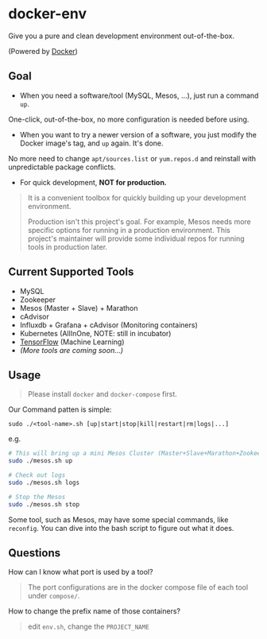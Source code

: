 # docker-env
Give you a pure and clean development environment out-of-the-box.

(Powered by [Docker](https://www.docker.com/))

## Goal

- When you need a software/tool (MySQL, Mesos, ...), just run a command `up`.

One-click, out-of-the-box, no more configuration is needed before using.

- When you want to try a newer version of a software, you just modify the Docker image's tag, and `up` again. It's done.

No more need to change `apt/sources.list` or `yum.repos.d` and reinstall with unpredictable package conflicts.

- For quick development, **NOT for production.**

> It is a convenient toolbox for quickly building up your development environment.
> 
> Production isn't this project's goal.
> For example, Mesos needs more specific options for running in a production environment.
> This project's maintainer will provide some individual repos for running tools in production later.


## Current Supported Tools

- MySQL
- Zookeeper
- Mesos (Master + Slave) + Marathon
- cAdvisor
- Influxdb + Grafana + cAdvisor (Monitoring containers)
- Kubernetes (AllInOne, NOTE: still in incubator)
- [TensorFlow](https://www.tensorflow.org) (Machine Learning)
- *(More tools are coming soon...)*


## Usage

> Please install `docker` and `docker-compose` first.

Our Command patten is simple:

```
sudo ./<tool-name>.sh [up|start|stop|kill|restart|rm|logs|...]
```

e.g.

```bash
# This will bring up a mini Mesos Cluster (Master+Slave+Marathon+Zookeeper)
sudo ./mesos.sh up

# Check out logs
sudo ./mesos.sh logs

# Stop the Mesos
sudo ./mesos.sh stop
```

Some tool, such as Mesos, may have some special commands, like `reconfig`.
You can dive into the bash script to figure out what it does.

## Questions

How can I know what port is used by a tool?

> The port configurations are in the docker compose file of each tool under `compose/`.

How to change the prefix name of those containers?

> edit `env.sh`, change the `PROJECT_NAME`
